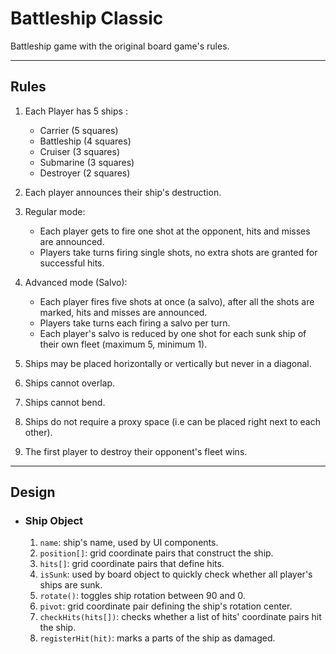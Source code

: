 
# Battleship Classic

Battleship game with the original board game's rules.

----

## Rules  
1. Each Player has 5 ships :

    * Carrier (5 squares)
    * Battleship (4 squares)
    * Cruiser (3 squares)
    * Submarine (3 squares)
    * Destroyer (2 squares)  
  
2. Each player announces their ship's destruction.

3. Regular mode:
    * Each player gets to fire one shot at the opponent, hits and misses are announced.
    * Players take turns firing single shots, no extra shots are granted for successful hits.  

4. Advanced mode (Salvo):
    * Each player fires five shots at once (a salvo), after all the shots are marked, hits and misses are announced.
    * Players take turns each firing a salvo per turn.
    * Each player's salvo is reduced by one shot for each sunk ship of their own fleet (maximum 5, minimum 1).  

5. Ships may be placed horizontally or vertically but never in a diagonal.

6. Ships cannot overlap.

7. Ships cannot bend.

8. Ships do not require a proxy space (i.e can be placed right next to each other).

9. The first player to destroy their opponent's fleet wins.

-----

## Design   

* ### Ship Object  

    1. `name`: ship's name, used by UI components.
    2. `position[]`: grid coordinate pairs that construct the ship.
    3. `hits[]`: grid coordinate pairs that define hits.
    4. `isSunk`: used by board object to quickly check whether all player's ships are sunk.
    5. `rotate()`: toggles ship rotation between 90 and 0.
    6. `pivot`: grid coordinate pair defining the ship's rotation center.
    7. `checkHits(hits[])`: checks whether a list of hits' coordinate pairs hit the ship.
    8. `registerHit(hit)`: marks a parts of the ship as damaged.
    
